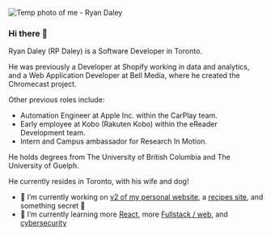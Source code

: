 
![Temp photo of me - Ryan Daley](https://v2.rpdaley.com/images/metaImage.jpeg)
### Hi there 👋

Ryan Daley (RP Daley) is a Software Developer in Toronto.

He was previously a Developer at Shopify working in data and analytics, and a Web Application Developer at Bell Media, where he created the Chromecast project.

Other previous roles include:
- Automation Engineer at Apple Inc. within the CarPlay team.
- Early employee at Kobo (Rakuten Kobo) within the eReader Development team.
- Intern and Campus ambassador for Research In Motion.


He holds degrees from The University of British Columbia and The University of Guelph.

He currently resides in Toronto, with his wife and dog!

- 🔭 I’m currently working on [v2 of my personal website](https://v2.rpdaley.com/), a [recipes site](https://recipes.rpdaley.com/), and something secret 🤫
- 🌱 I’m currently learning more [React](https://www.epicreact.dev/), more [Fullstack / web](https://www.epicweb.dev/), and [cybersecurity](https://learning.edx.org/course/course-v1:HarvardX+CS50CS+Cybersecurity/home)

